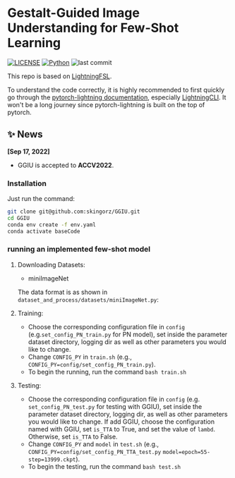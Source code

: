# Gestalt-Guided Image Understanding for Few-Shot Learning
[![LICENSE](https://img.shields.io/badge/license-MIT-green)](https://github.com/yaoyao-liu/mnemonics/blob/master/LICENSE)
[![Python](https://img.shields.io/badge/python-3.9-blue.svg)](https://www.python.org/)
![last commit](https://img.shields.io/github/last-commit/FrankLuox/FewShotCodeBase)

This repo is based on [LightningFSL](https://github.com/Frankluox/LightningFSL).

To understand the code correctly, it is highly recommended to first quickly go through the [pytorch-lightning documentation](https://pytorch-lightning.readthedocs.io/en/latest/), especially [LightningCLI](https://pytorch-lightning.readthedocs.io/en/latest/common/lightning_cli.html). It won't be a long journey since pytorch-lightning is built on the top of pytorch.

## :sparkles: News

**[Sep 17, 2022]**
- GGIU is accepted to **ACCV2022**.

### Installation
Just run the command:

```bash
git clone git@github.com:skingorz/GGIU.git
cd GGIU
conda env create -f env.yaml
conda activate baseCode
```



### running an implemented few-shot model

1. Downloading Datasets:
    - miniImageNet

     The data format is as shown in `dataset_and_process/datasets/miniImageNet.py`:
        
2. Training:
    - Choose the corresponding configuration file in `config` (e.g.`set_config_PN_train.py` for PN model), set inside the parameter dataset directory, logging dir as well as other parameters you would like to change.
    - Change `CONFIG_PY` in `train.sh` (e.g., `CONFIG_PY=config/set_config_PN_train.py`).
    - To begin the running, run the command `bash train.sh`

5. Testing:
    - Choose the corresponding configuration file in `config` (e.g. `set_config_PN_test.py` for testing with GGIU), set inside the parameter dataset directory, logging dir, as well as other parameters you would like to change. If add GGIU, choose the configuration named with GGIU, set `is_TTA` to True, and set the value of `lambd`. Otherwise, set `is_TTA` to False. 
    - Change `CONFIG_PY` and `model` in `test.sh` (e.g., `CONFIG_PY=config/set_config_PN_TTA_test.py`  `model=epoch=55-step=13999.ckpt`).
    - To begin the testing, run the command `bash test.sh`
